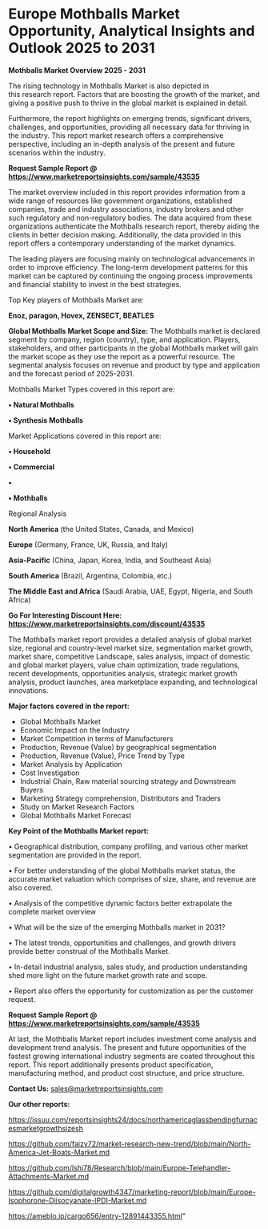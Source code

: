# Europe Mothballs Market Opportunity, Analytical Insights and Outlook 2025 to 2031

<Strong> Mothballs Market Overview 2025 - 2031</strong>

The rising technology in Mothballs Market is also depicted in this research report. Factors that are boosting the growth of the market, and giving a positive push to thrive in the global market is explained in detail.

Furthermore, the report highlights on emerging trends, significant drivers, challenges, and opportunities, providing all necessary data for thriving in the industry. This report market research offers a comprehensive perspective, including an in-depth analysis of the present and future scenarios within the industry.

<strong>Request Sample Report @ <a href=https://www.marketreportsinsights.com/sample/43535>https://www.marketreportsinsights.com/sample/43535</a></strong>

The market overview included in this report provides information from a wide range of resources like government organizations, established companies, trade and industry associations, industry brokers and other such regulatory and non-regulatory bodies. The data acquired from these organizations authenticate the Mothballs research report, thereby aiding the clients in better decision making. Additionally, the data provided in this report offers a contemporary understanding of the market dynamics.

The leading players are focusing mainly on technological advancements in order to improve efficiency. The long-term development patterns for this market can be captured by continuing the ongoing process improvements and financial stability to invest in the best strategies.

Top Key players of Mothballs Market are:

<strong>Enoz, paragon, Hovex, ZENSECT, BEATLES</strong>

<strong><b>Global Mothballs Market Scope and Size:</b></strong>
The Mothballs market is declared segment by company, region (country), type, and application. Players, stakeholders, and other participants in the global Mothballs market will gain the market scope as they use the report as a powerful resource. The segmental analysis focuses on revenue and product by type and application and the forecast period of 2025-2031.

Mothballs Market Types covered in this report are:

<strong>•  Natural Mothballs

•  Synthesis Mothballs</strong>

Market Applications covered in this report are:

<strong>•  Household

•  Commercial

•  

•  Mothballs</strong> 

Regional Analysis

<strong>North America</strong> (the United States, Canada, and Mexico)

<strong>Europe</strong> (Germany, France, UK, Russia, and Italy)

<strong>Asia-Pacific</strong> (China, Japan, Korea, India, and Southeast Asia)

<strong>South America</strong> (Brazil, Argentina, Colombia, etc.)

<strong>The Middle East and Africa</strong> (Saudi Arabia, UAE, Egypt, Nigeria, and South Africa)

<strong>Go For Interesting Discount Here: <a href=https://www.marketreportsinsights.com/discount/43535>https://www.marketreportsinsights.com/discount/43535</a></strong>

The Mothballs market report provides a detailed analysis of global market size, regional and country-level market size, segmentation market growth, market share, competitive Landscape, sales analysis, impact of domestic and global market players, value chain optimization, trade regulations, recent developments, opportunities analysis, strategic market growth analysis, product launches, area marketplace expanding, and technological innovations.

<strong><b>Major factors covered in the report:</b></strong>
<ul>
  <li>Global Mothballs Market </li>
  <li>Economic Impact on the Industry</li>
  <li>Market Competition in terms of Manufacturers</li>
  <li>Production, Revenue (Value) by geographical segmentation</li>
  <li>Production, Revenue (Value), Price Trend by Type</li>
  <li>Market Analysis by Application</li>
  <li>Cost Investigation</li>
  <li>Industrial Chain, Raw material sourcing strategy and Downstream Buyers</li>
  <li>Marketing Strategy comprehension, Distributors and Traders</li>
  <li>Study on Market Research Factors</li>
  <li>Global Mothballs Market Forecast</li>
</ul>

<strong><b>Key Point of the Mothballs Market report:</b></strong>

• Geographical distribution, company profiling, and various other market segmentation are provided in the report.

• For better understanding of the global Mothballs market status, the accurate market valuation which comprises of size, share, and revenue are also covered.

• Analysis of the competitive dynamic factors better extrapolate the complete market overview

• What will be the size of the emerging Mothballs market in 2031?

• The latest trends, opportunities and challenges, and growth drivers provide better construal of the Mothballs Market.

• In-detail industrial analysis, sales study, and production understanding shed more light on the future market growth rate and scope.

• Report also offers the opportunity for customization as per the customer request.

<strong>Request Sample Report @ <a href=https://www.marketreportsinsights.com/sample/43535>https://www.marketreportsinsights.com/sample/43535</a></strong>

At last, the Mothballs Market report includes investment come analysis and development trend analysis. The present and future opportunities of the fastest growing international industry segments are coated throughout this report. This report additionally presents product specification, manufacturing method, and product cost structure, and price structure.

<strong>Contact Us:</strong>
sales@marketreportsinsights.com

<strong>Our other reports:</strong>

<a href=https://issuu.com/reportsinsights24/docs/northamericaglassbendingfurnacesmarketgrowthsizesh>https://issuu.com/reportsinsights24/docs/northamericaglassbendingfurnacesmarketgrowthsizesh</a>

<a href=https://github.com/faizy72/market-research-new-trend/blob/main/North-America-Jet-Boats-Market.md>https://github.com/faizy72/market-research-new-trend/blob/main/North-America-Jet-Boats-Market.md</a>

<a href=https://github.com/Ishi78/Research/blob/main/Europe-Telehandler-Attachments-Market.md>https://github.com/Ishi78/Research/blob/main/Europe-Telehandler-Attachments-Market.md</a>

<a href=https://github.com/digitalgrowth4347/marketing-report/blob/main/Europe-Isophorone-Diisocyanate-IPDI-Market.md>https://github.com/digitalgrowth4347/marketing-report/blob/main/Europe-Isophorone-Diisocyanate-IPDI-Market.md</a>

<a href=https://ameblo.jp/cargo656/entry-12891443355.html>https://ameblo.jp/cargo656/entry-12891443355.html</a>"
